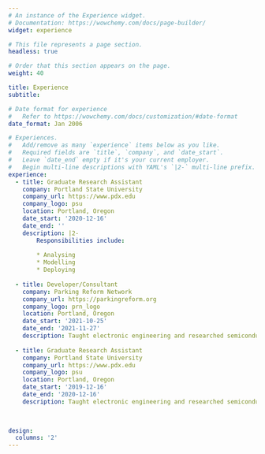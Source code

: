 ```yaml
---
# An instance of the Experience widget.
# Documentation: https://wowchemy.com/docs/page-builder/
widget: experience

# This file represents a page section.
headless: true

# Order that this section appears on the page.
weight: 40

title: Experience
subtitle:

# Date format for experience
#   Refer to https://wowchemy.com/docs/customization/#date-format
date_format: Jan 2006

# Experiences.
#   Add/remove as many `experience` items below as you like.
#   Required fields are `title`, `company`, and `date_start`.
#   Leave `date_end` empty if it's your current employer.
#   Begin multi-line descriptions with YAML's `|2-` multi-line prefix.
experience:
  - title: Graduate Research Assistant
    company: Portland State University
    company_url: https://www.pdx.edu
    company_logo: psu
    location: Portland, Oregon
    date_start: '2020-12-16'
    date_end: ''
    description: |2-
        Responsibilities include:
        
        * Analysing
        * Modelling
        * Deploying
        
  - title: Developer/Consultant
    company: Parking Reform Network
    company_url: https://parkingreform.org
    company_logo: prn_logo
    location: Portland, Oregon
    date_start: '2021-10-25'
    date_end: '2021-11-27'
    description: Taught electronic engineering and researched semiconductor physics.
    
  - title: Graduate Research Assistant
    company: Portland State University
    company_url: https://www.pdx.edu
    company_logo: psu
    location: Portland, Oregon
    date_start: '2019-12-16'
    date_end: '2020-12-16'
    description: Taught electronic engineering and researched semiconductor physics.
    
 

design:
  columns: '2'
---
```

